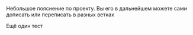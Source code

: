 Небольшое пояснение по проекту. Вы его в дальнейшем можете сами дописать или переписать в разных ветках

Ещё один тест